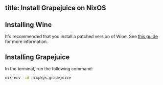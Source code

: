 title: Install Grapejuice on NixOS
---
## Installing Wine

It's recommended that you install a patched version of Wine. See [this guide](../Guides/Installing-Wine)
for more information.

## Installing Grapejuice

In the terminal, run the following command:

```sh
nix-env -iA nixpkgs.grapejuice
```

